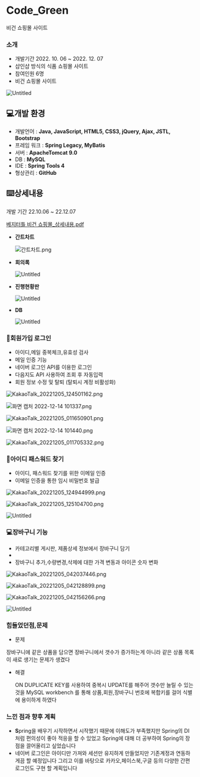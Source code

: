 # Code_Green
비건 쇼핑몰 사이트
### 소개

- 개발기간 2022. 10. 06 ~ 2022. 12. 07
- 샵인샵 방식의 식품 쇼핑몰 사이트
- 참여인원 6명
- 비건 쇼핑몰 사이트

![Untitled](https://s3-us-west-2.amazonaws.com/secure.notion-static.com/aad6263c-c55b-49e1-9a21-c1d275a57d34/Untitled.png)

## 💻개발 환경

- 개발언어 : **Java, JavaScript, HTML5, CSS3, jQuery, Ajax, JSTL, Bootstrap**
- 프레임 워크 : **Spring Legacy, MyBatis**
- 서버 : **ApacheTomcat 9.0**
- DB : **MySQL**
- IDE : **Spring Tools 4**
- 형상관리 : **GitHub**

## ⌨️상세내용

개발 기간 
    22.10.06 ~ 22.12.07

[베지터틀 비건 쇼핑몰_상세내용.pdf](https://s3-us-west-2.amazonaws.com/secure.notion-static.com/df8412b4-ae79-482c-835c-42ad813f968d/%EB%B2%A0%EC%A7%80%ED%84%B0%ED%8B%80_%EB%B9%84%EA%B1%B4_%EC%87%BC%ED%95%91%EB%AA%B0_%EC%83%81%EC%84%B8%EB%82%B4%EC%9A%A9.pdf)

- **간트차트**
    
    ![간트차트.png](https://s3-us-west-2.amazonaws.com/secure.notion-static.com/215c4727-f84a-46af-aa24-3bff952d87dc/%EA%B0%84%ED%8A%B8%EC%B0%A8%ED%8A%B8.png)
    
- **회의록**
    
    ![Untitled](https://s3-us-west-2.amazonaws.com/secure.notion-static.com/45ede060-0521-49fd-9ee9-5e69cf8b1f1a/Untitled.png)
    
- **진행현황판**
    
    ![Untitled](https://s3-us-west-2.amazonaws.com/secure.notion-static.com/c06ca4f8-7264-44ad-82a7-543daf47d932/Untitled.png)
    
- **DB**
    
    ![Untitled](https://s3-us-west-2.amazonaws.com/secure.notion-static.com/dec51c77-42ff-438e-8c16-ea814dbe47a6/Untitled.png)
    

### 💾**회원가입 로그인**

- 아이디,메일 중복체크,유효성 검사
- 메일 인증 기능
- 네이버 로그인 API를 이용한 로그인
- 다음지도 API 사용하여 조회 후 자동입력
- 회원 정보 수정 및 탈퇴 (탈퇴시 계정 비활성화)

![KakaoTalk_20221205_124501162.png](https://s3-us-west-2.amazonaws.com/secure.notion-static.com/ec8bf5bd-0dd5-41e0-a367-9553e22f4e64/KakaoTalk_20221205_124501162.png)

![화면 캡처 2022-12-14 101337.png](https://s3-us-west-2.amazonaws.com/secure.notion-static.com/36485511-145f-445c-b261-ef9c14cefa1e/%ED%99%94%EB%A9%B4_%EC%BA%A1%EC%B2%98_2022-12-14_101337.png)

![KakaoTalk_20221205_011650901.png](https://s3-us-west-2.amazonaws.com/secure.notion-static.com/6ec06b3a-5176-400d-9eb0-8e4572cce935/KakaoTalk_20221205_011650901.png)

![화면 캡처 2022-12-14 101440.png](https://s3-us-west-2.amazonaws.com/secure.notion-static.com/304225d3-db4b-4ce1-a39d-70f076da827b/%ED%99%94%EB%A9%B4_%EC%BA%A1%EC%B2%98_2022-12-14_101440.png)

![KakaoTalk_20221205_011705332.png](https://s3-us-west-2.amazonaws.com/secure.notion-static.com/e16545c1-1fde-468e-bc0e-db0cbbc71756/KakaoTalk_20221205_011705332.png)

### 📝**아이디 패스워드 찾기**

- 아이디, 패스워드 찾기를 위한 이메일 인증
- 이메일 인증을 통한 임시 비밀번호 발급

![KakaoTalk_20221205_124944999.png](https://s3-us-west-2.amazonaws.com/secure.notion-static.com/f88f2a26-b724-4fa8-af46-1f4da5be6024/KakaoTalk_20221205_124944999.png)

![KakaoTalk_20221205_125104700.png](https://s3-us-west-2.amazonaws.com/secure.notion-static.com/c2c5c72c-fab1-45d2-ac8c-20294066a54d/KakaoTalk_20221205_125104700.png)

![Untitled](https://s3-us-west-2.amazonaws.com/secure.notion-static.com/c1ca697a-fe4f-440d-bb4f-262d6cec7404/Untitled.png)

### 💻장바구니 기능

- 카테고리별 게시판, 제품상세 정보에서 장바구니 담기
- 
- 장바구니 추가,수량변경,삭제에 대한 가격 변동과 아이콘 숫자 변화

![KakaoTalk_20221205_042037446.png](https://s3-us-west-2.amazonaws.com/secure.notion-static.com/0c7daf62-4b3d-4b42-b260-c710ccc8d8d6/KakaoTalk_20221205_042037446.png)

![KakaoTalk_20221205_042128899.png](https://s3-us-west-2.amazonaws.com/secure.notion-static.com/439f96b5-3a9c-4f34-848d-0885352e4465/KakaoTalk_20221205_042128899.png)

![KakaoTalk_20221205_042156266.png](https://s3-us-west-2.amazonaws.com/secure.notion-static.com/d5195275-4a5f-49fe-b1af-36aeb179508b/KakaoTalk_20221205_042156266.png)

![Untitled](https://s3-us-west-2.amazonaws.com/secure.notion-static.com/2e6b0f45-3048-4ab7-964c-06c98de81b47/Untitled.png)

### 힘들었던점,문제

- 문제

장바구니에 같은 상품을 담으면 장바구니에서 갯수가 증가하는게 아니라 같은 상품 목록이 새로 생기는 문제가 생겼다 

- 해결
    
    ON DUPLICATE KEY를 사용하여 중복시 UPDATE를 해주어 갯수만 늘릴 수 있는것을  MySQL workbench 를 통해 상품,회원,장바구니 번호에 복합키를 걸어 식별에 용이하게 하였다 
    

### 느낀 점과 향후 계획

- **S**pring을 배우기 시작하면서 시작했기 때문에 이해도가 부족했지만 Spring의 DI 처럼 편의성이 좋아 적응을 할 수 있었고 Spring에 대해 더 공부하여 Spring의 장점을 끌어올리고 싶었습니다
- 네이버 로그인은 아이디만 가져와 세션만 유지하게 만들었지만 기존계정과 연동하게끔 할 예정입니다 그리고 이를 바탕으로 카카오,페이스북,구글 등의 다양한 간편로그인도 구현 할 계획입니다
